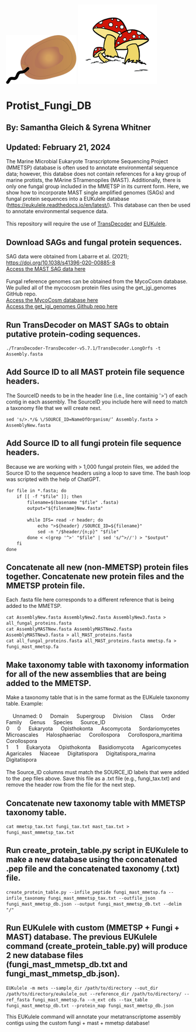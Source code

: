 ![](static/protist.png)
![](static/fungi.tiff)
# Protist_Fungi_DB
## By: Samantha Gleich & Syrena Whitner
## Updated: February 21, 2024
The Marine Microbial Eukaryote Transcriptome Sequencing Project (MMETSP) database is often used to annotate environmental sequence data; however, this databse does not contain references for a key group of marine protists, the MArine STramenopiles (MAST). Additionally, there is only one fungal group included in the MMETSP in its current form. Here, we show how to incorporate MAST single amplified genomes (SAGs) and fungal protein sequences into a EUKulele database (https://eukulele.readthedocs.io/en/latest/). This database can then be used to annotate environmental sequence data. 
<br>
<br>
This repository will require the use of [TransDecoder](https://github.com/TransDecoder/TransDecoder) and [EUKulele](https://github.com/AlexanderLabWHOI/EUKulele).


## Download SAGs and fungal protein sequences.
SAG data were obtained from Labarre et al. (2021); https://doi.org/10.1038/s41396-020-00885-8
<br>
[Access the MAST SAG data here](https://figshare.com/articles/dataset/Co-assembly/12430790?backTo=/collections/Comparative_genomics_reveals_new_functional_insights_in_uncultured_MAST_species/5008046)
<br>
<br>
Fungal reference genomes can be obtained from the MycoCosm database. We pulled all of the mycocosm protein files using the get_jgi_genomes GitHub repo. 
<br>
[Access the MycoCosm database here](https://mycocosm.jgi.doe.gov/mycocosm/home)
<br>
[Access the get_jgi_genomes Github repo here](https://github.com/guyleonard/get_jgi_genomes)

## Run TransDecoder on MAST SAGs to obtain putative protein-coding sequences.
```
./TransDecoder-TransDecoder-v5.7.1/TransDecoder.LongOrfs -t Assembly.fasta
```
## Add Source ID to all MAST protein file sequence headers.
The SourceID needs to be in the header line (i.e., line containig '>') of each contig in each assembly. The SourceID you include here will need to match a taxonomy file that we will create next. 
```
sed 's/>.*/& \/SOURCE_ID=NameOfOrganism/‘ Assembly.fasta > AssemblyNew.fasta
```
## Add Source ID to all fungi protein file sequence headers.
Because we are working with > 1,000 fungal protein files, we added the Source ID to the sequence headers using a loop to save time. The bash loop was scripted with the help of ChatGPT.
```
for file in *.fasta; do
    if [[ -f "$file" ]]; then
        filename=$(basename "$file" .fasta)
        output="${filename}New.fasta"
        
        while IFS= read -r header; do
            echo ">${header} /SOURCE_ID=${filename}"
            sed -n "/$header/{n;p}" "$file"
        done < <(grep '^>' "$file" | sed 's/^>//') > "$output"
    fi
done
```

## Concatenate all new (non-MMETSP) protein files together. Concatenate new protein files and the MMETSP protein file. 
Each .fasta file here corresponds to a different reference that is being added to the MMETSP.
```
cat AssemblyNew.fasta AssemblyNew2.fasta AssemblyNew3.fasta > all_fungal_proteins.fasta
cat AssemblyMASTNew.fasta AssemblyMASTNew2.fasta AssemblyMASTNew3.fasta > all_MAST_proteins.fasta
cat all_fungal_proteins.fasta all_MAST_proteins.fasta mmetsp.fa > fungi_mast_mmetsp.fa
```
## Make taxonomy table with taxonomy information for all of the new assemblies that are being added to the MMETSP. 
Make a taxonomy table that is in the same format as the EUKulele taxonomy table. Example: 
<br>
<br>
&emsp; Unnamed: 0 &emsp; Domain &emsp; Supergroup &emsp; Division &emsp; Class &emsp; Order &emsp; Family &emsp; Genus &emsp; Species &emsp; Source_ID
<br>
0 &emsp; 0 &emsp; Eukaryota &emsp; Opisthokonta &emsp; Ascomycota &emsp; Sordariomycetes &emsp; Microascales &emsp; Halosphaeriac &emsp; Corollospora &emsp; Corollospora_maritima &emsp; Corollospora
<br>
1 &emsp; 1 &emsp; Eukaryota &emsp; Opisthokonta &emsp; Basidiomycota &emsp; Agaricomycetes &emsp; Agaricales &emsp; Niaceae &emsp; Digitatispora &emsp; Digitatispora_marina &emsp; Digitatispora
<br>
<br>
The Source_ID columns must match the SOURCE_ID labels that were added to the .pep files above. Save this file as a .txt file (e.g., fungi_tax.txt) and remove the header row from the file for the next step. 

## Concatenate new taxonomy table with MMETSP taxonomy table.
```
cat mmetsp_tax.txt fungi_tax.txt mast_tax.txt > fungi_mast_mmmetsp_tax.txt
```
## Run create_protein_table.py script in EUKulele to make a new database using the concatenated .pep file and the concatenated taxonomy (.txt) file.
```
create_protein_table.py --infile_peptide fungi_mast_mmetsp.fa --infile_taxonomy fungi_mast_mmmetsp_tax.txt --outfile_json fungi_mast_mmetsp_db.json --output fungi_mast_mmetsp_db.txt --delim "/"
```
## Run EUKulele with custom (MMETSP + Fungi + MAST) database. The previous EUKulele command (create_protein_table.py) will produce 2 new database files (fungi_mast_mmetsp_db.txt and fungi_mast_mmetsp_db.json).
```
EUKulele -m mets --sample_dir /path/to/directory --out_dir /path/to/directory/eukulele_out --reference_dir /path/to/directory/ --ref_fasta fungi_mast_mmetsp.fa --n_ext cds --tax_table fungi_mast_mmetsp_db.txt --protein_map fungi_mast_mmetsp_db.json
```
This EUKulele command will annotate your metatranscriptome assembly contigs using the custom fungi + mast + mmetsp database!
